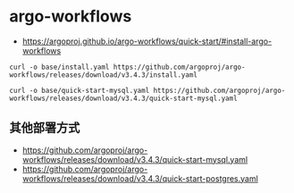 # argo-workflows

- https://argoproj.github.io/argo-workflows/quick-start/#install-argo-workflows

```
curl -o base/install.yaml https://github.com/argoproj/argo-workflows/releases/download/v3.4.3/install.yaml

curl -o base/quick-start-mysql.yaml https://github.com/argoproj/argo-workflows/releases/download/v3.4.3/quick-start-mysql.yaml
```

## 其他部署方式

- https://github.com/argoproj/argo-workflows/releases/download/v3.4.3/quick-start-mysql.yaml
- https://github.com/argoproj/argo-workflows/releases/download/v3.4.3/quick-start-postgres.yaml
